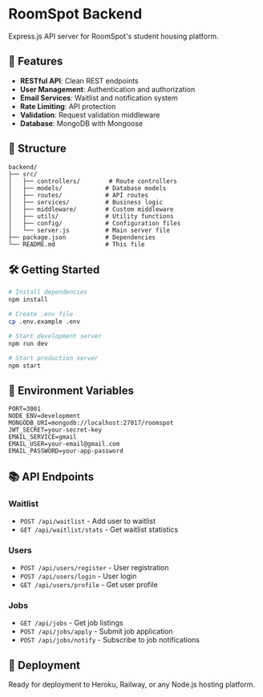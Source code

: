 # RoomSpot Backend

Express.js API server for RoomSpot's student housing platform.

## 🚀 Features

- **RESTful API**: Clean REST endpoints
- **User Management**: Authentication and authorization
- **Email Services**: Waitlist and notification system
- **Rate Limiting**: API protection
- **Validation**: Request validation middleware
- **Database**: MongoDB with Mongoose

## 📁 Structure

```
backend/
├── src/
│   ├── controllers/        # Route controllers
│   ├── models/            # Database models
│   ├── routes/            # API routes
│   ├── services/          # Business logic
│   ├── middleware/        # Custom middleware
│   ├── utils/             # Utility functions
│   ├── config/            # Configuration files
│   └── server.js          # Main server file
├── package.json           # Dependencies
└── README.md              # This file
```

## 🛠️ Getting Started

```bash
# Install dependencies
npm install

# Create .env file
cp .env.example .env

# Start development server
npm run dev

# Start production server
npm start
```

## 🔧 Environment Variables

```env
PORT=3001
NODE_ENV=development
MONGODB_URI=mongodb://localhost:27017/roomspot
JWT_SECRET=your-secret-key
EMAIL_SERVICE=gmail
EMAIL_USER=your-email@gmail.com
EMAIL_PASSWORD=your-app-password
```

## 📚 API Endpoints

### Waitlist
- `POST /api/waitlist` - Add user to waitlist
- `GET /api/waitlist/stats` - Get waitlist statistics

### Users
- `POST /api/users/register` - User registration
- `POST /api/users/login` - User login
- `GET /api/users/profile` - Get user profile

### Jobs
- `GET /api/jobs` - Get job listings
- `POST /api/jobs/apply` - Submit job application
- `POST /api/jobs/notify` - Subscribe to job notifications

## 🚀 Deployment

Ready for deployment to Heroku, Railway, or any Node.js hosting platform. 